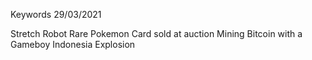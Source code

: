 Keywords 29/03/2021

Stretch Robot
Rare Pokemon Card sold at auction
Mining Bitcoin with a Gameboy
Indonesia Explosion
